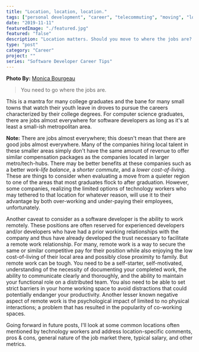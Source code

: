 ```yaml
---
title: "Location, location, location."
tags: ["personal development", "career", "telecommuting", "moving", "location"]
date: "2019-11-11"
featuredImage: "./featured.jpg"
featured: "false"
description: "Location matters. Should you move to where the jobs are? Can you simply work remotely from wherever you are? How does location affect your overall earning potential?"
type: "post"
category: "Career"
project: ""
series: "Software Developer Career Tips"
---
```

**Photo By:** [Monica Bourgeau](https://unsplash.com/@monicabourgeau)

> You need to go where the jobs are. 

This is a mantra for many college graduates and the bane for many small towns that watch their youth leave in droves to pursue the careers characterized by their college degrees. For computer science graduates, there are jobs almost everywhere for software developers as long as it's at least a small-ish metropolitan area. 

**Note:** There are jobs almost everywhere; this doesn't mean that there are good jobs almost everywhere. Many of the companies hiring local talent in these smaller areas simply don't have the same amount of revenue to offer similar compensation packages as the companies located in larger metro/tech-hubs. There may be better benefits at these companies such as a better *work-life balance*, a *shorter commute*, and a *lower cost-of-living*.  These are things to consider when evaluating a move from a quieter region to one of the areas that most graduates flock to after graduation. However, some companies, realizing the limited options of technology workers who may tethered to that location for whatever reason, will use it to their advantage by both over-working and under-paying their employees, unfortunately.

Another caveat to consider as a software developer is the ability to work remotely. These positions are often reserved for experienced developers and/or developers who have had a prior working relationships with the company and thus have already developed the trust necessary to facilitate a remote work relationship. For many, remote work is a way to secure the same or similar competitive pay for their position while also enjoying the low cost-of-living of their local area and possibly close proximity to family. But remote work can be tough. You need to be a self-starter, self-motivated, understanding of the necessity of documenting your completed work, the ability to communicate clearly and thoroughly, and the ability to maintain your functional role on a distributed team. You also need to be able to set strict barriers in your home working space to avoid distractions that could potentially endanger your productivity. Another lesser known negative aspect of remote work is the psychological impact of limited to no physical interactions; a problem that has resulted in the popularity of co-working spaces.

Going forward in future posts, I'll look at some common locations often mentioned by technology workers and address location-specific comments, pros & cons, general nature of the job market there, typical salary, and other metrics.